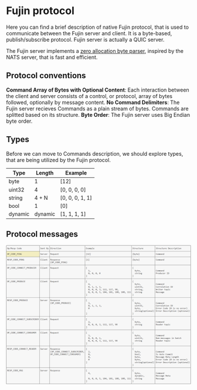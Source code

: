 # Fujin protocol

Here you can find a brief description of native Fujin protocol, that is used to communicate between the Fujin server and client. It is a byte-based, publish/subscribe protocol. Fujin server is actually a QUIC server.

The Fujin server implements a [zero allocation byte parser](https://youtu.be/ylRKac5kSOk?t=10m46s), inspired by the NATS server, that is fast and efficient.

## Protocol conventions

**Command Array of Bytes with Optional Content**: Each interaction between the client and server consists of a control, or protocol, array of bytes followed, optionally by message content.
**No Command Delimiters**: The Fujin server recieves Commands as a plain stream of bytes. Commands are splitted based on its structure.
**Byte Order**: The Fujin server uses Big Endian byte order.

## Types

Before we can move to Commands description, we should explore types, that are being utilized by the Fujin protocol.

| Type   | Length  | Example         |
|--------|---------|-----------------|
| byte   | 1       | [12]            |
| uint32 | 4       | [0, 0, 0, 0]    |
| string | 4 + N   | [0, 0, 0, 1, 1] |
| bool   | 1       | [0]             |
| dynamic| dynamic | [1, 1, 1, 1]    |

## Protocol messages
![plot](./protocol.png)